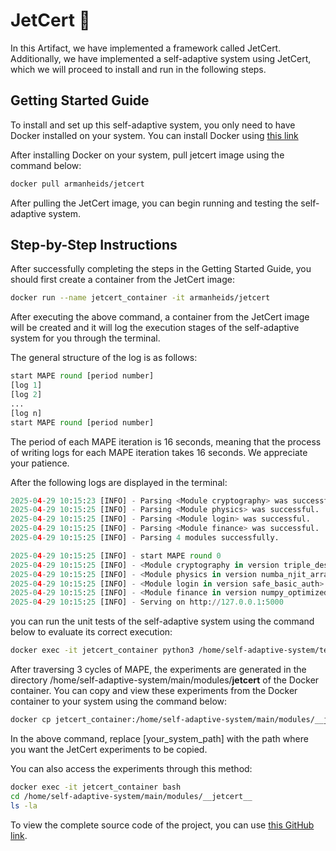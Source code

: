 # JetCert 🚀

In this Artifact, we have implemented a framework called JetCert. Additionally, we have implemented a self-adaptive system using JetCert, which we will proceed to install and run in the following steps.

## Getting Started Guide
To install and set up this self-adaptive system, you only need to have Docker installed on your system. You can install Docker using [this link](https://www.docker.com/)

After installing Docker on your system, pull jetcert image using the command below:
```bash
docker pull armanheids/jetcert
```
After pulling the JetCert image, you can begin running and testing the self-adaptive system.


## Step-by-Step Instructions
After successfully completing the steps in the Getting Started Guide, you should first create a container from the JetCert image:
```bash
docker run --name jetcert_container -it armanheids/jetcert
```
After executing the above command, a container from the JetCert image will be created and it will log the execution stages of the self-adaptive system for you through the terminal.

The general structure of the log is as follows:
```python
start MAPE round [period number]
[log 1]
[log 2]
...
[log n]
start MAPE round [period number]
```
The period of each MAPE iteration is 16 seconds, meaning that the process of writing logs for each MAPE iteration takes 16 seconds. We appreciate your patience.

After the following logs are displayed in the terminal:
```python
2025-04-29 10:15:23 [INFO] - Parsing <Module cryptography> was successful.
2025-04-29 10:15:25 [INFO] - Parsing <Module physics> was successful.
2025-04-29 10:15:25 [INFO] - Parsing <Module login> was successful.
2025-04-29 10:15:25 [INFO] - Parsing <Module finance> was successful.
2025-04-29 10:15:25 [INFO] - Parsing 4 modules successfully.

2025-04-29 10:15:25 [INFO] - start MAPE round 0
2025-04-29 10:15:25 [INFO] - <Module cryptography in version triple_des>
2025-04-29 10:15:25 [INFO] - <Module physics in version numba_njit_array_optimized>
2025-04-29 10:15:25 [INFO] - <Module login in version safe_basic_auth>
2025-04-29 10:15:25 [INFO] - <Module finance in version numpy_optimized>
2025-04-29 10:15:25 [INFO] - Serving on http://127.0.0.1:5000
```

you can run the unit tests of the self-adaptive system using the command below to evaluate its correct execution:
```bash
docker exec -it jetcert_container python3 /home/self-adaptive-system/tests
```

After traversing 3 cycles of MAPE, the experiments are generated in the directory /home/self-adaptive-system/main/modules/__jetcert__ of the Docker container. You can copy and view these experiments from the Docker container to your system using the command below:
```bash
docker cp jetcert_container:/home/self-adaptive-system/main/modules/__jetcert__ [your_system_path]/jetcert_experiments
```
In the above command, replace [your_system_path] with the path where you want the JetCert experiments to be copied.

You can also access the experiments through this method:
```bash
docker exec -it jetcert_container bash
cd /home/self-adaptive-system/main/modules/__jetcert__
ls -la
```

To view the complete source code of the project, you can use [this GitHub link](https://github.com/armanheidarii/JetCert).
